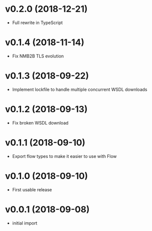# v0.2.0 (2018-12-21)
* Full rewrite in TypeScript

# v0.1.4 (2018-11-14)
* Fix NMB2B TLS evolution

# v0.1.3 (2018-09-22)
* Implement lockfile to handle multiple concurrent WSDL downloads

# v0.1.2 (2018-09-13)
* Fix broken WSDL download

# v0.1.1 (2018-09-10)
* Export flow types to make it easier to use with Flow

# v0.1.0 (2018-09-10)
* First usable release

# v0.0.1 (2018-09-08)
* initial import
